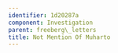 ```yaml
---
identifier: 1d20287a
component: Investigation
parent: freeberg\_letters 
title: Not Mention Of Muharto
---
```


